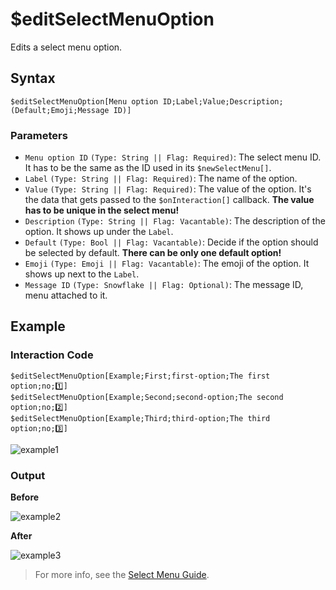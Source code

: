 # $editSelectMenuOption
Edits a select menu option.

## Syntax
```
$editSelectMenuOption[Menu option ID;Label;Value;Description;(Default;Emoji;Message ID)]
```

### Parameters 
- `Menu option ID` `(Type: String || Flag: Required)`: The select menu ID. It has to be the same as the ID used in its `$newSelectMenu[]`.
- `Label` `(Type: String || Flag: Required)`: The name of the option.
- `Value` `(Type: String || Flag: Required)`: The value of the option. It's the data that gets passed to the `$onInteraction[]` callback. **The value has to be unique in the select menu!**
- `Description` `(Type: String || Flag: Vacantable)`: The description of the option. It shows up under the `Label`.
- `Default` `(Type: Bool || Flag: Vacantable)`: Decide if the option should be selected by default. **There can be only one default option!**
- `Emoji` `(Type: Emoji || Flag: Vacantable)`: The emoji of the option. It shows up next to the `Label`.
- `Message ID` `(Type: Snowflake || Flag: Optional)`: The message ID, menu attached to it.

## Example
### Interaction Code
```
$editSelectMenuOption[Example;First;first-option;The first option;no;1️⃣]
$editSelectMenuOption[Example;Second;second-option;The second option;no;2️⃣]
$editSelectMenuOption[Example;Third;third-option;The third option;no;3️⃣]
```
![example1](https://user-images.githubusercontent.com/70456337/194148923-a25962f8-544d-4744-8a5c-876d9455eaa3.png)

### Output
**Before**

![example2](https://user-images.githubusercontent.com/70456337/194149283-42724349-84d1-4d70-b8e6-d4b58e8c365f.png)

**After**

![example3](https://user-images.githubusercontent.com/70456337/194149485-750c15e8-2a3c-46d0-857b-493178b9468c.png)

> For more info, see the [Select Menu Guide](../guides/general/interactions/selectMenus/aboutSelectMenu.md).
